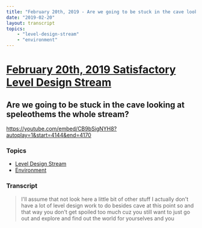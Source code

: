 ```yaml
---
title: "February 20th, 2019 - Are we going to be stuck in the cave looking at speleothems the whole stream?"
date: "2019-02-20"
layout: transcript
topics: 
    - "level-design-stream"
    - "environment"
---
```

# [February 20th, 2019 Satisfactory Level Design Stream](../2019-02-20.md)
## Are we going to be stuck in the cave looking at speleothems the whole stream?
https://youtube.com/embed/CB9bSigNYH8?autoplay=1&start=4144&end=4170
### Topics
* [Level Design Stream](../topics/level-design-stream.md)
* [Environment](../topics/environment.md)

### Transcript

> I'll assume that not look here a little
> bit of other stuff I actually don't have
> a lot of level design work to do besides
> cave at this point so and that way you
> don't get spoiled too much cuz you still
> want to just go out and explore and find
> out the world for yourselves and you
